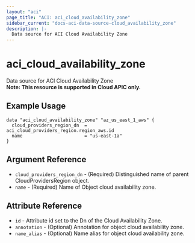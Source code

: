 ```yaml
---
layout: "aci"
page_title: "ACI: aci_cloud_availability_zone"
sidebar_current: "docs-aci-data-source-cloud_availability_zone"
description: |-
  Data source for ACI Cloud Availability Zone
---
```


# aci_cloud_availability_zone #
Data source for ACI Cloud Availability Zone  
<b>Note: This resource is supported in Cloud APIC only.</b>
## Example Usage ##

```hcl
data "aci_cloud_availability_zone" "az_us_east_1_aws" {
  cloud_providers_region_dn  = aci_cloud_providers_region.region_aws.id
  name                       = "us-east-1a"
}
```
## Argument Reference ##
* `cloud_providers_region_dn` - (Required) Distinguished name of parent CloudProvidersRegion object.
* `name` - (Required) Name of Object cloud availability zone.



## Attribute Reference

* `id` - Attribute id set to the Dn of the Cloud Availability Zone.
* `annotation` - (Optional) Annotation for object cloud availability zone.
* `name_alias` - (Optional) Name alias for object cloud availability zone.
